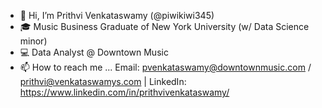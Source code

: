 * 👋 Hi, I’m Prithvi Venkataswamy (@piwikiwi345)
* 🎓 Music Business Graduate of New York University (w/ Data Science minor)
* 💻 Data Analyst @ Downtown Music
* 📫 How to reach me ... Email: pvenkataswamy@downtownmusic.com / prithvi@venkataswamys.com | LinkedIn: https://www.linkedin.com/in/prithvivenkataswamy/
